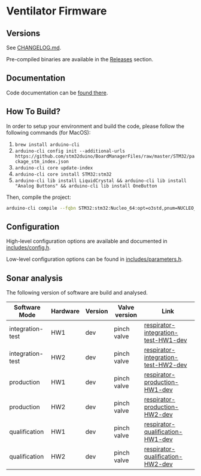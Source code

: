 # Ventilator Firmware

## Versions

See [CHANGELOG.md](CHANGELOG.md).

Pre-compiled binaries are available in the [Releases](https://github.com/makers-for-life/makair/releases) section.

## Documentation

Code documentation can be [found there](https://makers-for-life.github.io/makair/docs/software/firmware/html/files.html).

## How To Build?

In order to setup your environment and build the code, please follow the following commands (for MacOS):

1. `brew install arduino-cli`
2. `arduino-cli config init --additional-urls https://github.com/stm32duino/BoardManagerFiles/raw/master/STM32/package_stm_index.json`
3. `arduino-cli core update-index`
4. `arduino-cli core install STM32:stm32`
5. `arduino-cli lib install LiquidCrystal && arduino-cli lib install "Analog Buttons" && arduino-cli lib install OneButton`

Then, compile the project:

```sh
arduino-cli compile --fqbn STM32:stm32:Nucleo_64:opt=o3std,pnum=NUCLEO_F411RE --verbose srcs/respirator.cpp --output output/respirator-production
```

## Configuration

High-level configuration options are available and documented in [includes/config.h](includes/config.h).

Low-level configuration options can be found in [includes/parameters.h](includes/parameters.h).

## Sonar analysis

The following version of software are build and analysed.

| Software Mode    | Hardware | Version | Valve version | Link                                                                                                                                    |
| ---------------- | -------- | ------- | ------------- | --------------------------------------------------------------------------------------------------------------------------------------- |
| integration-test | HW1      | dev     | pinch valve   | [respirator-integration-test-HW1-dev](https://sonarcloud.io/organizations/makers-for-life/projects/respirator-integration-test-HW1-dev) |
| integration-test | HW2      | dev     | pinch valve   | [respirator-integration-test-HW2-dev](https://sonarcloud.io/organizations/makers-for-life/projects/respirator-integration-test-HW2-dev) |
| production       | HW1      | dev     | pinch valve   | [respirator-production-HW1-dev](https://sonarcloud.io/organizations/makers-for-life/projects/respirator-production-HW1-dev)             |
| production       | HW2      | dev     | pinch valve   | [respirator-production-HW2-dev](https://sonarcloud.io/organizations/makers-for-life/projects/respirator-production-HW2-dev)             |
| qualification    | HW1      | dev     | pinch valve   | [respirator-qualification-HW1-dev](https://sonarcloud.io/organizations/makers-for-life/projects/respirator-qualification-HW1-dev)       |
| qualification    | HW2      | dev     | pinch valve   | [respirator-qualification-HW2-dev](https://sonarcloud.io/organizations/makers-for-life/projects/respirator-qualification-HW2-dev)       |
